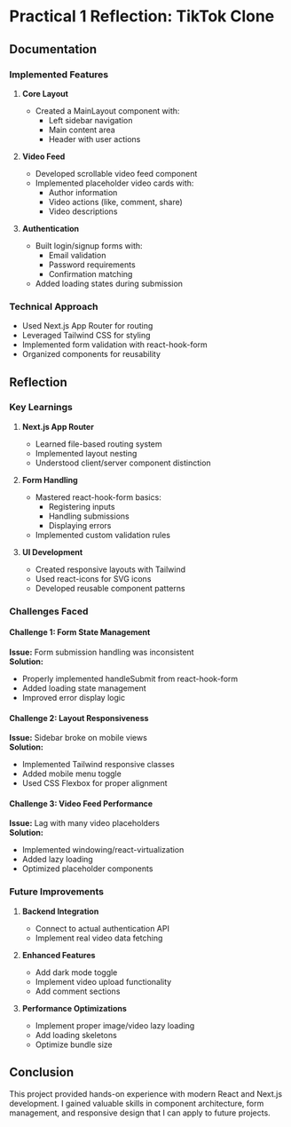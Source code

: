 # Practical 1 Reflection: TikTok Clone

## Documentation

### Implemented Features
1. **Core Layout**
   - Created a MainLayout component with:
     - Left sidebar navigation
     - Main content area
     - Header with user actions

2. **Video Feed**
   - Developed scrollable video feed component
   - Implemented placeholder video cards with:
     - Author information
     - Video actions (like, comment, share)
     - Video descriptions

3. **Authentication**
   - Built login/signup forms with:
     - Email validation
     - Password requirements
     - Confirmation matching
   - Added loading states during submission

### Technical Approach
- Used Next.js App Router for routing
- Leveraged Tailwind CSS for styling
- Implemented form validation with react-hook-form
- Organized components for reusability

## Reflection

### Key Learnings
1. **Next.js App Router**
   - Learned file-based routing system
   - Implemented layout nesting
   - Understood client/server component distinction

2. **Form Handling**
   - Mastered react-hook-form basics:
     - Registering inputs
     - Handling submissions
     - Displaying errors
   - Implemented custom validation rules

3. **UI Development**
   - Created responsive layouts with Tailwind
   - Used react-icons for SVG icons
   - Developed reusable component patterns

### Challenges Faced

#### Challenge 1: Form State Management
**Issue:** Form submission handling was inconsistent  
**Solution:** 
- Properly implemented handleSubmit from react-hook-form
- Added loading state management
- Improved error display logic

#### Challenge 2: Layout Responsiveness
**Issue:** Sidebar broke on mobile views  
**Solution:**
- Implemented Tailwind responsive classes
- Added mobile menu toggle
- Used CSS Flexbox for proper alignment

#### Challenge 3: Video Feed Performance
**Issue:** Lag with many video placeholders  
**Solution:**
- Implemented windowing/react-virtualization
- Added lazy loading
- Optimized placeholder components

### Future Improvements
1. **Backend Integration**
   - Connect to actual authentication API
   - Implement real video data fetching

2. **Enhanced Features**
   - Add dark mode toggle
   - Implement video upload functionality
   - Add comment sections

3. **Performance Optimizations**
   - Implement proper image/video lazy loading
   - Add loading skeletons
   - Optimize bundle size

## Conclusion
This project provided hands-on experience with modern React and Next.js development. I gained valuable skills in component architecture, form management, and responsive design that I can apply to future projects.
